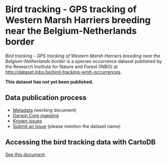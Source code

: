 # Bird tracking - GPS tracking of Western Marsh Harriers breeding near the Belgium-Netherlands border

*Bird tracking - GPS tracking of Western Marsh Harriers breeding near the Belgium-Netherlands border* is a species occurrence dataset published by the Research Institute for Nature and Forest (INBO) at http://dataset.inbo.be/bird-tracking-wmh-occurrences.

**This dataset has not yet been published.**

## Data publication process

* [Metadata](metadata.md) (working document)
* [Darwin Core mapping](mapping/)
* [Known issues](https://github.com/inbo/data-publication/labels/bird-tracking-wmh-occurrences)
* [Submit an issue](https://github.com/inbo/data-publication/issues/new) (please mention the dataset name)

## Accessing the bird tracking data with CartoDB

[See this document](https://github.com/inbo/bird-tracking/blob/master/cartodb/README.md).

